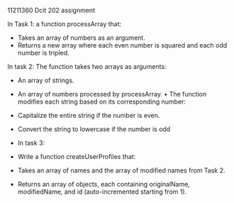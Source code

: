 
11211360 Dcit 202 assignment


In Task 1:
 a function processArray that:
- Takes an array of numbers as an argument.
- Returns a new array where each even number is squared and each odd number
is tripled.

In task 2:
The function takes two arrays as arguments:
- An array of strings.
- An array of numbers processed by processArray.
• The function modifies each string based on its corresponding number:
- Capitalize the entire string if the number is even.
- Convert the string to lowercase if the number is odd

- In task 3:
- Write a function createUserProfiles that:
- Takes an array of names and the array of modified names from Task 2.
- Returns an array of objects, each containing originalName, modifiedName,
and id (auto-incremented starting from 1).
